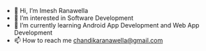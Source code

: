 - 👋 Hi, I’m Imesh Ranawella
- 👀 I’m interested in Software Development
- 🌱 I’m currently learning Android App Development and Web App Development
- 📫 How to reach me chandikaranawella@gmail.com

